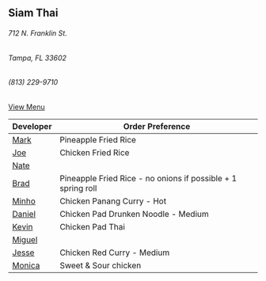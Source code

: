 ## Siam Thai
###### 712 N. Franklin St.
###### Tampa, FL 33602
###### (813) 229-9710

[View Menu](http://www.si-am-thairestaurant.com/lunch-menu/)



Developer     | Order Preference
--------------|---------------------
[Mark](http://github.com/mark-smithtb)              | Pineapple Fried Rice
[Joe](https://github.com/Montchat)                  | Chicken Fried Rice
[Nate](https://github.com/thunemn)                  | 
[Brad](https://github.com/bradreed)                 | Pineapple Fried Rice - no onions if possible + 1 spring roll
[Minho](https://github.com/minhochoi)               | Chicken Panang Curry - Hot
[Daniel](https://github.come/dtartaglia)            | Chicken Pad Drunken Noodle - Medium
[Kevin]()                                           | Chicken Pad Thai
[Miguel](https://github.com/MiguelBrito1086)        |         
[Jesse](https://github.com/jessecurry)    	        | Chicken Red Curry - Medium
[Monica](https://github.com/MonicaUlloa)            | Sweet & Sour chicken
